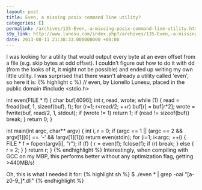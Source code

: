 ```yaml
---
layout: post
title: Even, a missing posix command line utility?
categories: []
permalink: /archives/135-Even,-a-missing-posix-command-line-utility.html
s9y_link: http://www.lunesu.com/index.php?/archives/135-Even,-a-missing-posix-command-line-utility.html
date: 2013-08-11 21:38:33.000000000 +08:00
---
```

I was looking for a utility that would output every byte at an even offset from a file (e.g. skip bytes at odd offset). I couldn't figure out how to do it with dd (from the looks of it, it might not be possible) and ended up writing my own little utility. I was surprised that there wasn't already a utility called 'even', so here it is:
{% highlight c %}
// even, by Lionello Lunesu, placed in the public domain
#include &lt;stdio.h>

int even(FILE * f)
{
  char buf[4096];
  int r, read, wrote;
  while (1)
  {
    read = fread(buf, 1, sizeof(buf), f);
    for (r=1; r&lt;read/2; ++r)
      buf[r] = buf[r*2];
    wrote = fwrite(buf, read/2, 1, stdout);
    if (wrote != 1)
      return 1;
    if (read != sizeof(buf))
      break;
  }
  return 0;
}

int main(int argc, char** argv)
{
  int i, r = 0;
  if (argc == 1 || (argc == 2 && argv[1][0] == '-' && !argv[1][1]))
    return even(stdin);
  for (i=1; i&lt;argc; ++i)
  {
    FILE * f = fopen(argv[i], "r");
    if (f)
    {
      r = even(f);
      fclose(f);
      if (r)
        break;
    }
    else
    {
      r = 2;
    }
  }
  return r;
}
{% endhighlight %}
Interestingly, when compiling with GCC on my MBP, this performs better without any optimization flag, getting >440MB/s!

Oh, this is what I needed it for:
{% highlight sh %}
$ ./even * | grep -oai "[a-z0-9_]*\.dll"
{% endhighlight %}
